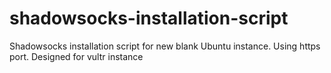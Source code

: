 # shadowsocks-installation-script
Shadowsocks installation script for new blank Ubuntu instance. Using https port. Designed for vultr instance 
